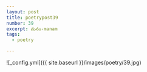 ```yaml
---
layout: post
title: poetrypost39
number: 39
excerpt: మనం-manam
tags:
  - poetry

---
```




![_config.yml]({{ site.baseurl }}/images/poetry/39.jpg)

